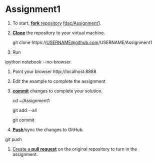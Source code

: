 Assignment1
===========
1. To start, [**fork** repository][forking] [fdac/Assignment1](https://github.com/fdac/Assignment1).
1. [**Clone**][ref-clone] the repository to your virtual machine.

    git clone https://USERNAME@github.com/USERNAME/Assignment1	

1. Run

ipython notebook --no-browser

1. Point your browser http://localhost:8888
1. Edit the example to complete the assignment
1. [**commit**][ref-commit] changes to complete your solution.

   cd ~/Assignment1

   git add --all

   git commit

1. [**Push**][ref-push]/sync the changes to GitHub.

  git push

1. [Create a **pull request**][pull-request] on the original repository to turn in the assignment.

<!-- Links -->
[forking]: https://guides.github.com/activities/forking/
[ref-clone]: http://gitref.org/creating/#clone
[ref-commit]: http://gitref.org/basic/#commit
[ref-push]: http://gitref.org/remotes/#push
[pull-request]: https://help.github.com/articles/creating-a-pull-request


